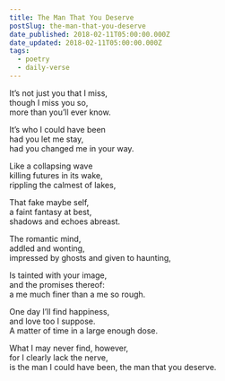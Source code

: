 ```yaml
---
title: The Man That You Deserve
postSlug: the-man-that-you-deserve
date_published: 2018-02-11T05:00:00.000Z
date_updated: 2018-02-11T05:00:00.000Z
tags:
  - poetry
  - daily-verse
---
```


It’s not just you that I miss,  
though I miss you so,  
more than you’ll ever know.

It’s who I could have been  
had you let me stay,  
had you changed me in your way.

Like a collapsing wave  
killing futures in its wake,  
rippling the calmest of lakes,

That fake maybe self,  
a faint fantasy at best,  
shadows and echoes abreast.

The romantic mind,  
addled and wonting,  
impressed by ghosts and given to haunting,

Is tainted with your image,  
and the promises thereof:  
a me much finer than a me so rough.

One day I’ll find happiness,  
and love too I suppose.  
A matter of time in a large enough dose.

What I may never find, however,  
for I clearly lack the nerve,  
is the man I could have been, the man that you deserve.
